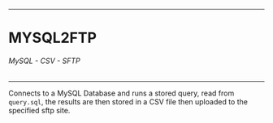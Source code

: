 ----------
# MYSQL2FTP
###### MySQL - CSV - SFTP
----------



Connects to a MySQL Database and runs a stored query, read from `query.sql`, the results are then stored in a CSV file then uploaded to the specified sftp site.